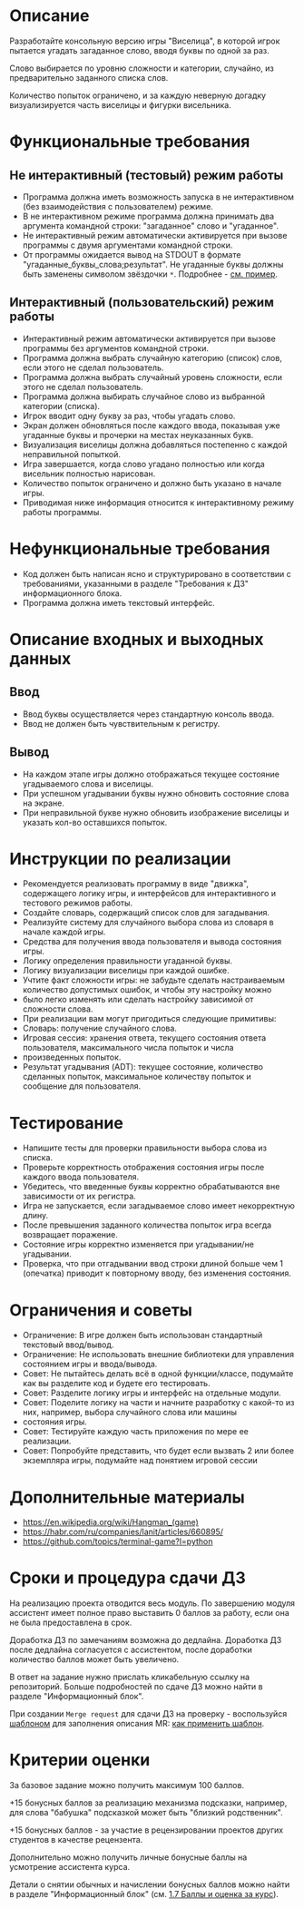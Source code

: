 # Описание

Разработайте консольную версию игры "Виселица", в которой игрок пытается
угадать загаданное слово, вводя буквы по одной за раз.

Слово выбирается по уровню сложности и категории, случайно, из предварительно
заданного списка слов.

Количество попыток ограничено, и за каждую неверную догадку
визуализируется часть виселицы и фигурки висельника.

# Функциональные требования

## Не интерактивный (тестовый) режим работы

* Программа должна иметь возможность запуска в не интерактивном (без взаимодействия с пользователем) режиме.
* В не интерактивном режиме программа должна принимать два аргумента командной строки: "загаданное" слово и "угаданное".
* Не интерактивный режим автоматически активируется при вызове программы с двумя аргументами командной строки.
* От программы ожидается вывод на STDOUT в формате "угаданные_буквы_слова;результат".
  Не угаданные буквы должны быть заменены символом звёздочки `*`. Подробнее - [см. пример](doc/test-example.md).

## Интерактивный (пользовательский) режим работы

* Интерактивный режим автоматически активируется при вызове программы без аргументов командной строки.
* Программа должна выбрать случайную категорию (список) слов, если этого не сделал пользователь.
* Программа должна выбрать случайный уровень сложности, если этого не сделал пользователь.
* Программа должна выбирать случайное слово из выбранной категории (списка).
* Игрок вводит одну букву за раз, чтобы угадать слово.
* Экран должен обновляться после каждого ввода, показывая уже угаданные буквы и прочерки на местах неуказанных букв.
* Визуализация виселицы должна добавляться постепенно с каждой неправильной попыткой.
* Игра завершается, когда слово угадано полностью или когда висельник полностью нарисован.
* Количество попыток ограничено и должно быть указано в начале игры.
* Приводимая ниже информация относится к интерактивному режиму работы программы.

# Нефункциональные требования

* Код должен быть написан ясно и структурировано в соответствии с требованиями,
  указанными в разделе "Требования к ДЗ" информационного блока.
* Программа должна иметь текстовый интерфейс.

# Описание входных и выходных данных

## Ввод

* Ввод буквы осуществляется через стандартную консоль ввода.
* Ввод не должен быть чувствительным к регистру.

## Вывод

* На каждом этапе игры должно отображаться текущее состояние угадываемого слова и виселицы.
* При успешном угадывании буквы нужно обновить состояние слова на экране.
* При неправильной букве нужно обновить изображение виселицы и указать кол-во оставшихся попыток.

# Инструкции по реализации

* Рекомендуется реализовать программу в виде "движка", содержащего логику игры,
  и интерфейсов для интерактивного и тестового режимов работы.
* Создайте словарь, содержащий список слов для загадывания.
* Реализуйте систему для случайного выбора слова из словаря в начале каждой игры.
* Средства для получения ввода пользователя и вывода состояния игры.
* Логику определения правильности угаданной буквы.
* Логику визуализации виселицы при каждой ошибке.
* Учтите факт сложности игры: не забудьте сделать настраиваемым количество допустимых ошибок, и чтобы эту настройку
  можно
* было легко изменять или сделать настройку зависимой от сложности слова.
* При реализации вам могут пригодиться следующие примитивы:
* Словарь: получение случайного слова.
* Игровая сессия: хранения ответа, текущего состояния ответа пользователя, максимального числа попыток и числа
* произведенных попыток.
* Результат угадывания (ADT): текущее состояние, количество сделанных попыток, максимальное количеству попыток и
  сообщение для пользователя.

# Тестирование

* Напишите тесты для проверки правильности выбора слова из списка.
* Проверьте корректность отображения состояния игры после каждого ввода пользователя.
* Убедитесь, что введенные буквы корректно обрабатываются вне зависимости от их регистра.
* Игра не запускается, если загадываемое слово имеет некорректную длину.
* После превышения заданного количества попыток игра всегда возвращает поражение.
* Состояние игры корректно изменяется при угадывании/не угадывании.
* Проверка, что при отгадывании ввод строки длиной больше чем 1 (опечатка) приводит к повторному вводу, без изменения состояния.

# Ограничения и советы

* Ограничение: В игре должен быть использован стандартный текстовый ввод/вывод.
* Ограничение: Не использовать внешние библиотеки для управления состоянием игры и ввода/вывода.
* Совет: Не пытайтесь делать всё в одной функции/классе, подумайте как вы разделите код и будете его тестировать.
* Совет: Разделите логику игры и интерфейс на отдельные модули.
* Совет: Поделите логику на части и начните разработку с какой-то из них, например, выбора случайного слова или машины
* состояния игры.
* Совет: Тестируйте каждую часть приложения по мере ее реализации.
* Совет: Попробуйте представить, что будет если вызвать 2 или более экземпляра игры, подумайте над понятием игровой
  сессии

# Дополнительные материалы

* https://en.wikipedia.org/wiki/Hangman_(game)
* https://habr.com/ru/companies/lanit/articles/660895/
* https://github.com/topics/terminal-game?l=python

# Сроки и процедура сдачи ДЗ

На реализацию проекта отводится весь модуль. По завершению модуля ассистент имеет полное право выставить 0 баллов за
работу, если она не была предоставлена в срок.

Доработка ДЗ по замечаниям возможна до дедлайна. Доработка ДЗ после дедлайна согласуется с ассистентом, после доработки
количество баллов может быть увеличено.

В ответ на задание нужно прислать кликабельную ссылку на репозиторий.
Больше подробностей по сдаче ДЗ можно найти в разделе "Информационный блок".

При создании `Merge request` для сдачи ДЗ на проверку - воспользуйся [шаблоном](.gitlab/merge_request_templates/requirements.md)
для заполнения описания MR: [как применить шаблон](doc/mr-template.png).

# Критерии оценки

За базовое задание можно получить максимум 100 баллов.

+15 бонусных баллов за реализацию механизма подсказки, например, для слова "бабушка"
подсказкой может быть "близкий родственник".

+15 бонусных баллов - за участие в рецензировании проектов других студентов в качестве рецензента.

Дополнительно можно получить личные бонусные баллы на усмотрение ассистента курса.

Детали о снятии обычных и начислении бонусных баллов можно найти
в разделе "Информационный блок" (см. [1.7 Баллы и оценка за курс](https://my.tbank.ru/edu/educate/course/9f925592-6abb-40a2-ba59-70fe229094aa/unit/c4c883bd-fdf5-4165-9762-b19dc7bc6770)).